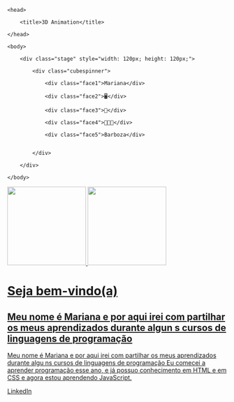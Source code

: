 <!DOCTYPE html>

<html>

    <head>

        <title>3D Animation</title>

    </head>

    <body>

        <div class="stage" style="width: 120px; height: 120px;">

            <div class="cubespinner">

                <div class="face1">Mariana</div>

                <div class="face2">🖥️</div>

                <div class="face3">📱</div>

                <div class="face4">👩🏻‍💻</div>

                <div class="face5">Barboza</div>


            </div>

        </div>

    </body>

</html>














<div>
<a href="https://github.com/Maribarboza">
<img loading="lazy" height="180em" src="https://github-readme-stats.vercel.app/api/top-langs/?username=Maribarboza&layout=compact&langs_count=7&theme=dracula"/>
<img loading="lazy" height="180em" src="https://github-readme-stats.vercel.app/api?username=Maribarboza&show_icons=true&theme=dracula&include_all_commits=true&count_private=true"/>
 </div>
 <h1>Seja bem-vindo(a)</h1>
<h2> Meu nome é Mariana e por aqui irei com partilhar os meus aprendizados durante algun s cursos de linguagens de programação </h2

<h2>Meu nome é Mariana e por aqui irei com partilhar os meus aprendizados durante algu ns cursos de linguagens de programação </h2

<p>Eu comecei a aprender programação esse ano, e já possuo conhecimento em HTML e em CSS e agora estou aprendendo JavaScript.</p>
<a href="https://br.linkedin.com/in/marianabarboza11 " target="_blank">LinkedIn</a>
